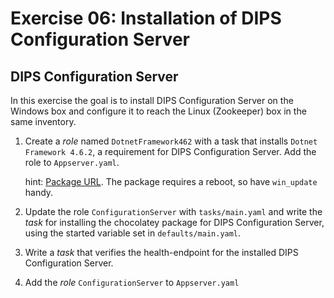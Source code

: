 # Exercise 06: Installation of DIPS Configuration Server

## DIPS Configuration Server

In this exercise the goal is to install DIPS Configuration Server on the Windows box and configure it to reach the Linux (Zookeeper) box in the same inventory.

1) Create a *role* named `DotnetFramework462` with a task that installs `Dotnet Framework 4.6.2`, a requirement for DIPS Configuration Server. Add the role to `Appserver.yaml`.

    hint: [Package URL](https://chocolatey.org/packages/dotnet4.6.2/4.6.01590.20190226). The package requires a reboot, so have `win_update` handy.

2) Update the role `ConfigurationServer` with `tasks/main.yaml` and write the *task* for installing the chocolatey package for DIPS Configuration Server, using the started variable set in `defaults/main.yaml`.

3) Write a *task* that verifies the health-endpoint for the installed DIPS Configuration Server.

4) Add the *role* `ConfigurationServer` to `Appserver.yaml`